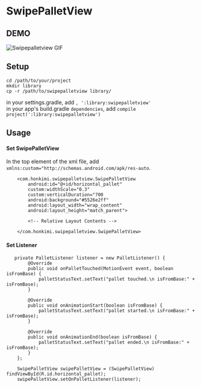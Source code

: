 # SwipePalletView

## DEMO
![Swipepalletview GIF](https://github.com/honkimi/SwipePalletView/blob/master/demo.gif)

## Setup

```
cd /path/to/your/project
mkdir library
cp -r /path/to/swipepalletview library/
```

in your settings.gradle, add `, ':library:swipepalletview'`  
in your app's build.gradle `dependencies`, add `compile project(':library:swipepalletview')`


## Usage
#### Set SwipePalletView

In the top element of the xml file, add `xmlns:custom="http://schemas.android.com/apk/res-auto`.

```
    <com.honkimi.swipepalletview.SwipePalletView
        android:id="@+id/horizontal_pallet"
        custom:widthScale="0.3"
        custom:verticalDuration="700
        android:background="#5526e2ff"
        android:layout_width="wrap_content"
        android:layout_height="match_parent">

        <!-- Relative Layout Contents -->

    </com.honkimi.swipepalletview.SwipePalletView>
```

#### Set Listener

```
   private PalletListener listener = new PalletListener() {
        @Override
        public void onPalletTouched(MotionEvent event, boolean isFromBase) {
            palletStatusText.setText("pallet touched.\n isFromBase:" + isFromBase);
        }

        @Override
        public void onAnimationStart(boolean isFromBase) {
            palletStatusText.setText("pallet started.\n isFromBase:" + isFromBase);
        }

        @Override
        public void onAnimationEnd(boolean isFromBase) {
            palletStatusText.setText("pallet ended.\n isFromBase:" + isFromBase);
        }
    };

    SwipePalletView swipePalletView = (SwipePalletView) findViewById(R.id.horizontal_pallet);
    swipePalletView.setOnPalletListener(listener);
```


